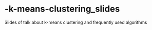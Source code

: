 # -k-means-clustering_slides
Slides of talk about k-means clustering and frequently used algorithms
